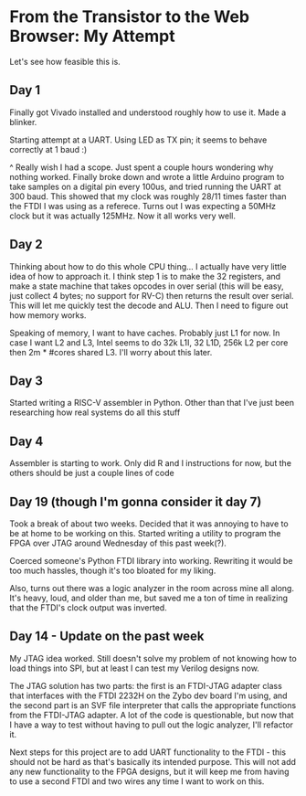 # From the Transistor to the Web Browser: My Attempt

Let's see how feasible this is.

## Day 1
Finally got Vivado installed and understood roughly how to use it. Made a blinker.

Starting attempt at a UART. Using LED as TX pin; it seems to behave correctly at 1 baud :)

^ Really wish I had a scope. Just spent a couple hours wondering why nothing worked. Finally broke down and wrote a little Arduino program to take samples on a digital pin every 100us, and tried running the UART at 300 baud. This showed that my clock was roughly 28/11 times faster than the FTDI I was using as a referece. Turns out I was expecting a 50MHz clock but it was actually 125MHz. Now it all works very well.

## Day 2
Thinking about how to do this whole CPU thing... I actually have very little idea of how to approach it. I think step 1 is to make the 32 registers, and make a state machine that takes opcodes in over serial (this will be easy, just collect 4 bytes; no support for RV-C) then returns the result over serial. This will let me quickly test the decode and ALU. Then I need to figure out how memory works.

Speaking of memory, I want to have caches. Probably just L1 for now. In case I want L2 and L3, Intel seems to do 32k L1I, 32 L1D, 256k L2 per core then 2m * #cores shared L3. I'll worry about this later.

## Day 3
Started writing a RISC-V assembler in Python. Other than that I've just been researching how real systems do all this stuff

## Day 4
Assembler is starting to work. Only did R and I instructions for now, but the others should be just a couple lines of code

## Day 19 (though I'm gonna consider it day 7)
Took a break of about two weeks. Decided that it was annoying to have to be at home to be working on this. Started writing a utility to program the FPGA over JTAG around Wednesday of this past week(?).

Coerced someone's Python FTDI library into working. Rewriting it would be too much hassles, though it's too bloated for my liking.

Also, turns out there was a logic analyzer in the room across mine all along. It's heavy, loud, and older than me, but saved me a ton of time in realizing that the FTDI's clock output was inverted.

## Day 14 - Update on the past week
My JTAG idea worked. Still doesn't solve my problem of not knowing how to load things into SPI, but at least I can test my Verilog designs now.

The JTAG solution has two parts: the first is an FTDI-JTAG adapter class that interfaces with the FTDI 2232H on the Zybo dev board I'm using, and the second part is an SVF file interpreter that calls the appropriate functions from the FTDI-JTAG adapter. A lot of the code is questionable, but now that I have a way to test without having to pull out the logic analyzer, I'll refactor it.

Next steps for this project are to add UART functionality to the FTDI - this should not be hard as that's basically its intended purpose. This will not add any new functionality to the FPGA designs, but it will keep me from having to use a second FTDI and two wires any time I want to work on this.

